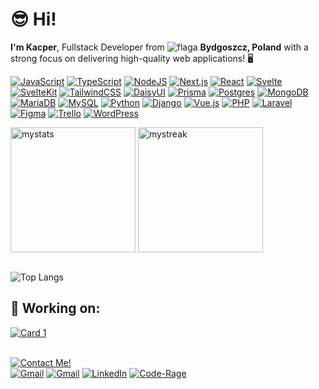 # 😎 **Hi!**
**I'm Kacper**, Fullstack Developer from ![flaga](https://github.com/user-attachments/assets/750a85a1-06d6-402a-b716-eea912380e0b) **Bydgoszcz, Poland** with a strong focus on delivering high-quality web applications! 🖥

[![JavaScript](https://img.shields.io/badge/JavaScript-F7DF1E?logo=javascript&logoColor=000)](#) 
[![TypeScript](https://img.shields.io/badge/TypeScript-3178C6?logo=typescript&logoColor=fff)](#) 
[![NodeJS](https://img.shields.io/badge/Node.js-6DA55F?logo=node.js&logoColor=white)](#)
[![Next.js](https://img.shields.io/badge/Next.js-black?logo=next.js&logoColor=white)](#)
[![React](https://img.shields.io/badge/React-%2320232a.svg?logo=react&logoColor=%2361DAFB)](#)
[![Svelte](https://img.shields.io/badge/Svelte-%23f1413d.svg?logo=svelte&logoColor=white)](#) 
[![SvelteKit](https://img.shields.io/badge/SvelteKit-%23f1413d.svg?logo=svelte&logoColor=white)](#) 
[![TailwindCSS](https://img.shields.io/badge/Tailwind%20CSS-%2338B2AC.svg?logo=tailwind-css&logoColor=white)](#) 
[![DaisyUI](https://img.shields.io/badge/DaisyUI-5A0EF8?logo=daisyui&logoColor=fff)](#)
[![Prisma](https://img.shields.io/badge/Prisma-2D3748?logo=prisma&logoColor=white)](#)
[![Postgres](https://img.shields.io/badge/Postgres-%23316192.svg?logo=postgresql&logoColor=white)](#)
[![MongoDB](https://img.shields.io/badge/MongoDB-%234ea94b.svg?logo=mongodb&logoColor=white)](#)
[![MariaDB](https://img.shields.io/badge/MariaDB-003545?logo=mariadb&logoColor=white)](#)
[![MySQL](https://img.shields.io/badge/MySQL-4479A1?logo=mysql&logoColor=fff)](#)
[![Python](https://img.shields.io/badge/Python-3776AB?logo=python&logoColor=fff)](#) 
[![Django](https://img.shields.io/badge/Django-%23092E20.svg?logo=django&logoColor=white)](#) 
[![Vue.js](https://img.shields.io/badge/Vue.js-4FC08D?logo=vuedotjs&logoColor=fff)](#) 
[![PHP](https://img.shields.io/badge/php-%23777BB4.svg?&logo=php&logoColor=white)](#) 
[![Laravel](https://img.shields.io/badge/Laravel-%23FF2D20.svg?logo=laravel&logoColor=white)](#) 
[![Figma](https://img.shields.io/badge/Figma-F24E1E?logo=figma&logoColor=white)](#)
[![Trello](https://img.shields.io/badge/Trello-0052CC?logo=trello&logoColor=fff)](#)
[![WordPress](https://img.shields.io/badge/WordPress-%2321759B.svg?logo=wordpress&logoColor=white)](#)

<span>
  <img height=200 align="center" src="https://github-readme-stats.vercel.app/api?username=wsmajt&show_icons=true&theme=tokyonight&rank_icon=github&custom_title=Github%20Stats&card_width=385" alt="mystats" />
</span>
<span>
  <img height=200 align="center" src="https://github-readme-streak-stats.herokuapp.com/?user=wsmajt&theme=tokyonight&fire=EB5454&card_width=385" alt="mystreak"/>
</span>

\
![Top Langs](https://github-readme-stats.vercel.app/api/top-langs/?username=wsmajt&layout=compact&theme=tokyonight&card_width=991&langs_count=10)

## 🔨 **Working on**:
[![Card 1](https://github-readme-stats.vercel.app/api/pin/?username=wsmajt&repo=laravel-vue-skeleton&theme=tokyonight)](https://github.com/wsmajt/laravel-vue-skeleton)

\
[<img alt="Contact Me!" src="https://img.shields.io/badge/inquires%3F-contact_me-8850D9?style=flat">](#)  
[<img alt="Gmail" src="https://img.shields.io/badge/Gmail-D14836?logo=gmail&logoColor=white">](mailto:kacpermusz@gmail.com) 
[<img alt="Gmail" src="https://img.shields.io/badge/wsmajt-%235865F2.svg?&logo=discord&logoColor=white">](#) 
[<img alt="LinkedIn" src="https://custom-icon-badges.demolab.com/badge/LinkedIn-0A66C2?logo=linkedin-white&logoColor=fff">](https://www.linkedin.com/in/kacperm-wsmajt)
[<img alt="Code-Rage" src="https://img.shields.io/badge/%7BCode--Rage%7D-Software_House-AE6FFF?labelColor=8A4DFF">](https://code-rage.net/)

